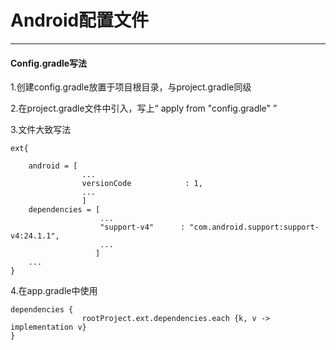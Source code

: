 # Android配置文件

---

#### Config.gradle写法

1.创建config.gradle放置于项目根目录，与project.gradle同级

2.在project.gradle文件中引入，写上“ apply from "config.gradle" ”

3.文件大致写法

```
ext{

    android = [
                ...
                versionCode            : 1,
                ...
                ]
    dependencies = [
                    ...
                    "support-v4"      : "com.android.support:support-v4:24.1.1",
                    ...
                   ]
    ...
}
```

4.在app.gradle中使用

```
dependencies {
                rootProject.ext.dependencies.each {k, v -> implementation v}
}
```



